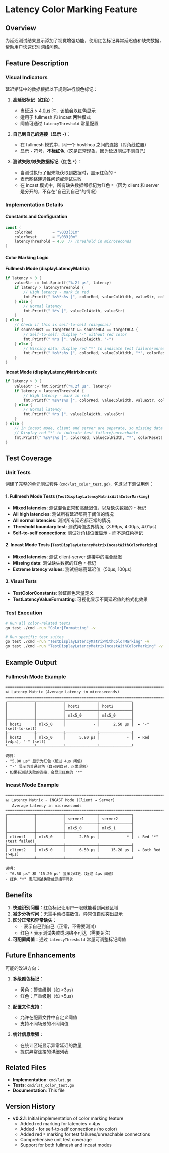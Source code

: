 # Latency Color Marking Feature

## Overview
为延迟测试结果显示添加了视觉增强功能，使用红色标记异常延迟值和缺失数据，帮助用户快速识别网络问题。

## Feature Description

### Visual Indicators
延迟矩阵中的数据根据以下规则进行颜色标记：

1. **高延迟标记（红色）**：
   - 当延迟 > 4.0μs 时，该值会以红色显示
   - 适用于 fullmesh 和 incast 两种模式
   - 阈值可通过 `latencyThreshold` 常量配置

2. **自己到自己的连接（显示 `-`）**：
   - 在 fullmesh 模式中，同一个 host:hca 之间的连接（对角线位置）
   - 显示 `-` 符号，**不标红色**（这是正常现象，因为延迟测试不测自己）

3. **测试失败/缺失数据标记（红色 `*`）**：
   - 当测试执行了但未能获取到数据时，显示红色的 `*`
   - 表示网络连通性问题或测试失败
   - 在 incast 模式中，所有缺失数据都标记为红色 `*`（因为 client 和 server 是分开的，不存在"自己到自己"的情况）

### Implementation Details

#### Constants and Configuration
```go
const (
    colorRed         = "\033[31m"
    colorReset       = "\033[0m"
    latencyThreshold = 4.0  // Threshold in microseconds
)
```

#### Color Marking Logic

**Fullmesh Mode (displayLatencyMatrix)**:
```go
if latency > 0 {
    valueStr := fmt.Sprintf("%.2f μs", latency)
    if latency > latencyThreshold {
        // High latency - mark in red
        fmt.Printf(" %s%*s%s │", colorRed, valueColWidth, valueStr, colorReset)
    } else {
        // Normal latency
        fmt.Printf(" %*s │", valueColWidth, valueStr)
    }
} else {
    // Check if this is self-to-self (diagonal)
    if sourceHost == targetHost && sourceHCA == targetHCA {
        // Self-to-self: display "-" without red color
        fmt.Printf(" %*s │", valueColWidth, "-")
    } else {
        // Missing data: display red "*" to indicate test failure/unreachable
        fmt.Printf(" %s%*s%s │", colorRed, valueColWidth, "*", colorReset)
    }
}
```

**Incast Mode (displayLatencyMatrixIncast)**:
```go
if latency > 0 {
    valueStr := fmt.Sprintf("%.2f μs", latency)
    if latency > latencyThreshold {
        // High latency - mark in red
        fmt.Printf(" %s%*s%s │", colorRed, valueColWidth, valueStr, colorReset)
    } else {
        // Normal latency
        fmt.Printf(" %*s │", valueColWidth, valueStr)
    }
} else {
    // In incast mode, client and server are separate, so missing data is always a failure
    // Display red "*" to indicate test failure/unreachable
    fmt.Printf(" %s%*s%s │", colorRed, valueColWidth, "*", colorReset)
}
```

## Test Coverage

### Unit Tests
创建了完整的单元测试套件 (`cmd/lat_color_test.go`)，包含以下测试用例：

#### 1. Fullmesh Mode Tests (`TestDisplayLatencyMatrixWithColorMarking`)
- **Mixed latencies**: 测试混合正常和高延迟值，以及缺失数据的 `*` 标记
- **All high latencies**: 测试所有延迟都高于阈值的情况
- **All normal latencies**: 测试所有延迟都正常的情况
- **Threshold boundary test**: 测试阈值边界情况（3.99μs, 4.00μs, 4.01μs）
- **Self-to-self connections**: 测试对角线位置显示 `-` 而不是红色标记

#### 2. Incast Mode Tests (`TestDisplayLatencyMatrixIncastWithColorMarking`)
- **Mixed latencies**: 测试 client-server 连接中的混合延迟
- **Missing data**: 测试缺失数据的红色 `*` 标记
- **Extreme latency values**: 测试极端高延迟值（50μs, 100μs）

#### 3. Visual Tests
- **TestColorConstants**: 验证颜色常量定义
- **TestLatencyValueFormatting**: 可视化显示不同延迟值的格式化效果

### Test Execution
```bash
# Run all color-related tests
go test ./cmd -run "Color|Formatting" -v

# Run specific test suites
go test ./cmd -run "TestDisplayLatencyMatrixWithColorMarking" -v
go test ./cmd -run "TestDisplayLatencyMatrixIncastWithColorMarking" -v
```

## Example Output

### Fullmesh Mode Example
```
================================================================================
📊 Latency Matrix (Average Latency in microseconds)
================================================================================
┌────────────┬────────────┬──────────────┬──────────────┐
│            │            │ host1        │ host2        │
│            │            ├──────────────┼──────────────┤
│            │            │ mlx5_0       │ mlx5_0       │
├────────────┼────────────┼──────────────┼──────────────┤
│ host1      │ mlx5_0     │            - │      2.50 μs │  ← "-" (self-to-self)
├────────────┼────────────┼──────────────┼──────────────┤
│ host2      │ mlx5_0     │      5.80 μs │            - │  ← Red (>4μs), "-" (self)
└────────────┴────────────┴──────────────┴──────────────┘

说明：
- "5.80 μs" 显示为红色（超过 4μs 阈值）
- "-" 显示为普通颜色（自己到自己，正常现象）
- 如果有测试失败的连接，会显示红色的 "*"
```

### Incast Mode Example
```
================================================================================
📊 Latency Matrix - INCAST Mode (Client → Server)
   Average Latency in microseconds
================================================================================
┌────────────┬────────────┬──────────────┬──────────────┐
│            │            │ server1      │ server2      │
│            │            ├──────────────┼──────────────┤
│            │            │ mlx5_0       │ mlx5_1       │
├────────────┼────────────┼──────────────┼──────────────┤
│ client1    │ mlx5_0     │      2.80 μs │            * │  ← Red "*" (test failed)
├────────────┼────────────┼──────────────┼──────────────┤
│ client2    │ mlx5_0     │      6.50 μs │     15.20 μs │  ← Both Red (>4μs)
└────────────┴────────────┴──────────────┴──────────────┘

说明：
- "6.50 μs" 和 "15.20 μs" 显示为红色（超过 4μs 阈值）
- 红色 "*" 表示测试失败或网络不可达
```

## Benefits

1. **快速识别问题**：红色标记让用户一眼就能看到问题区域
2. **减少分析时间**：无需手动扫描数值，异常值自动突出显示
3. **区分正常和异常缺失**：
   - `-` 表示自己到自己（正常，不需要测试）
   - 红色 `*` 表示测试失败或网络不可达（需要关注）
4. **可配置阈值**：通过 `latencyThreshold` 常量可调整标记阈值

## Future Enhancements

可能的改进方向：

1. **多级颜色标记**：
   - 黄色：警告级别（如 >3μs）
   - 红色：严重级别（如 >5μs）

2. **配置文件支持**：
   - 允许在配置文件中自定义阈值
   - 支持不同场景的不同阈值

3. **统计信息增强**：
   - 在统计区域显示异常延迟的数量
   - 提供异常连接的详细列表

## Related Files

- **Implementation**: `cmd/lat.go`
- **Tests**: `cmd/lat_color_test.go`
- **Documentation**: This file

## Version History

- **v0.2.1**: Initial implementation of color marking feature
  - Added red marking for latencies > 4μs
  - Added `-` for self-to-self connections (no color)
  - Added red `*` marking for test failures/unreachable connections
  - Comprehensive unit test coverage
  - Support for both fullmesh and incast modes
